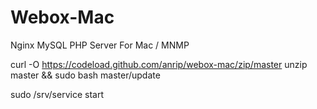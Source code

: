 Webox-Mac
============

Nginx MySQL PHP Server For Mac / MNMP


curl -O https://codeload.github.com/anrip/webox-mac/zip/master
unzip master && sudo bash master/update

sudo /srv/service start
